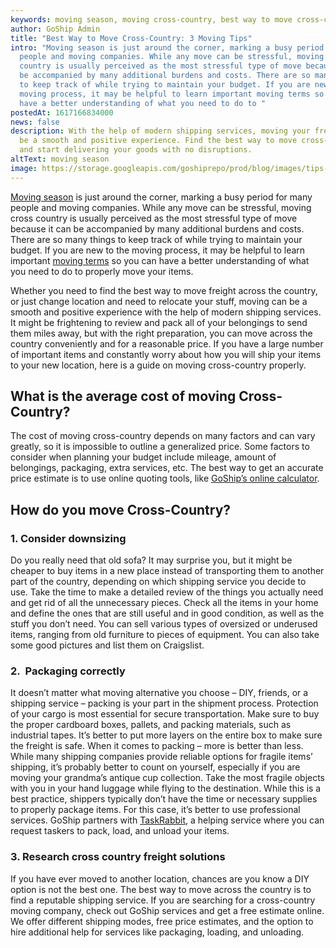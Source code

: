 ```yaml
---
keywords: moving season, moving cross-country, best way to move cross-country
author: GoShip Admin
title: "Best Way to Move Cross-Country: 3 Moving Tips"
intro: "Moving season is just around the corner, marking a busy period for many
  people and moving companies. While any move can be stressful, moving cross
  country is usually perceived as the most stressful type of move because it can
  be accompanied by many additional burdens and costs. There are so many things
  to keep track of while trying to maintain your budget. If you are new to the
  moving process, it may be helpful to learn important moving terms so you can
  have a better understanding of what you need to do to "
postedAt: 1617166834000
news: false
description: With the help of modern shipping services, moving your freight can
  be a smooth and positive experience. Find the best way to move cross-country
  and start delivering your goods with no disruptions.
altText: moving season
image: https://storage.googleapis.com/goshiprepo/prod/blog/images/tips-and-tricks-to-successfully-move-cross-country.jpg
---
```

[Moving season](https://www.goship.com/blog/moving-season-best-time-to-move/) is just around the corner, marking a busy period for many people and moving companies. While any move can be stressful, moving cross country is usually perceived as the most stressful type of move because it can be accompanied by many additional burdens and costs. There are so many things to keep track of while trying to maintain your budget. If you are new to the moving process, it may be helpful to learn important [moving terms](https://www.goship.com/blog/moving-terms-you-should-know/) so you can have a better understanding of what you need to do to properly move your items.

Whether you need to find the best way to move freight across the country, or just change location and need to relocate your stuff, moving can be a smooth and positive experience with the help of modern shipping services. It might be frightening to review and pack all of your belongings to send them miles away, but with the right preparation, you can move across the country conveniently and for a reasonable price. If you have a large number of important items and constantly worry about how you will ship your items to your new location, here is a guide on moving cross-country properly.

## What is the average cost of moving Cross-Country?

The cost of moving cross-country depends on many factors and can vary greatly, so it is impossible to outline a generalized price. Some factors to consider when planning your budget include mileage, amount of belongings, packaging, extra services, etc. The best way to get an accurate price estimate is to use online quoting tools, like [GoShip’s online calculator](https://www.goship.com/).

## How do you move Cross-Country?

### 1. Consider downsizing

Do you really need that old sofa? It may surprise you, but it might be cheaper to buy items in a new place instead of transporting them to another part of the country, depending on which shipping service you decide to use. Take the time to make a detailed review of the things you actually need and get rid of all the unnecessary pieces. Check all the items in your home and define the ones that are still useful and in good condition, as well as the stuff you don’t need. You can sell various types of oversized or underused items, ranging from old furniture to pieces of equipment. You can also take some good pictures and list them on Craigslist.

### 2.  Packaging correctly

It doesn’t matter what moving alternative you choose – DIY, friends, or a shipping service – packing is your part in the shipment process. Protection of your cargo is most essential for secure transportation. Make sure to buy the proper cardboard boxes, pallets, and packing materials, such as industrial tapes. It’s better to put more layers on the entire box to make sure the freight is safe. When it comes to packing – more is better than less. While many shipping companies provide reliable options for fragile items’ shipping, it’s probably better to count on yourself, especially if you are moving your grandma’s antique cup collection. Take the most fragile objects with you in your hand luggage while flying to the destination. While this is a best practice, shippers typically don’t have the time or necessary supplies to properly package items. For this case, it’s better to use professional services. GoShip partners with [TaskRabbit](https://www.taskrabbit.com/), a helping service where you can request taskers to pack, load, and unload your items.

### 3. Research cross country freight solutions

If you have ever moved to another location, chances are you know a DIY option is not the best one. The best way to move across the country is to find a reputable shipping service. If you are searching for a cross-country moving company, check out GoShip services and get a free estimate online. We offer different shipping modes, free price estimates, and the option to hire additional help for services like packaging, loading, and unloading.